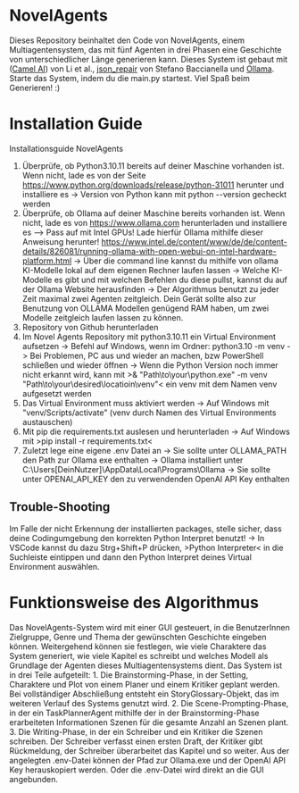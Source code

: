 # NovelAgents
 Dieses Repository beinhaltet den Code von NovelAgents, einem Multiagentensystem, das mit fünf Agenten in drei Phasen eine Geschichte von unterschiedlicher Länge generieren kann. 
 Dieses System ist gebaut mit ([Camel AI](https://github.com/camel-ai/camel)) von Li et al., [json_repair](https://github.com/mangiucugna/json_repair) von Stefano Baccianella und [Ollama](https://ollama.com/).
 Starte das System, indem du die main.py startest. Viel Spaß beim Generieren! :)

# Installation Guide
Installationsguide NovelAgents

1. Überprüfe, ob Python3.10.11 bereits auf deiner Maschine vorhanden ist. Wenn nicht, lade es von der Seite https://www.python.org/downloads/release/python-31011 herunter und installiere es
	-> Version von Python kann mit python --version gecheckt werden
2. Überprüfe, ob Ollama auf deiner Maschine bereits vorhanden ist. Wenn nicht, lade es von https://www.ollama.com herunterladen und installiere es 
    --> Pass auf mit Intel GPUs! Lade hierfür Ollama mithilfe dieser Anweisung herunter! https://www.intel.de/content/www/de/de/content-details/826081/running-ollama-with-open-webui-on-intel-hardware-platform.html
	-> Über die command line kannst du mithilfe von ollama KI-Modelle lokal auf dem eigenen Rechner laufen lassen
	-> Welche KI-Modelle es gibt und mit welchen Befehlen du diese pullst, kannst du auf der Ollama Website herausfinden
	-> Der Algorithmus benutzt zu jeder Zeit maximal zwei Agenten zeitgleich. Dein Gerät sollte also zur Benutzung von OLLAMA Modellen genügend RAM haben, um zwei Modelle zeitgleich laufen lassen zu können.
3. Repository von Github herunterladen
4. Im Novel Agents Repository mit python3.10.11 ein Virtual Environment aufsetzen 
	-> Befehl auf Windows, wenn im Ordner: python3.10 -m venv
		-> Bei Problemen, PC aus und wieder an machen, bzw PowerShell schließen und wieder öffnen
		-> Wenn die Python Version noch immer nicht erkannt wird, kann mit >& "Path\to\your\python.exe" -m venv "Path\to\your\desired\locatioin\venv"< ein venv mit dem Namen venv aufgesetzt werden 
5. Das Virtual Environment muss aktiviert werden
	-> Auf Windows mit "venv/Scripts/activate" (venv durch Namen des Virtual Environments austauschen)
6. Mit pip die requirements.txt auslesen und herunterladen
	-> Auf Windows mit >pip install -r requirements.txt<
7. Zuletzt lege eine eigene .env Datei an
	-> Sie sollte unter OLLAMA_PATH den Path zur Ollama exe enthalten
		-> Ollama installiert unter C:\Users[DeinNutzer]\AppData\Local\Programs\Ollama
	-> Sie sollte unter OPENAI_API_KEY den zu verwendenden OpenAI API Key enthalten

## Trouble-Shooting
Im Falle der nicht Erkennung der installierten packages, stelle sicher, dass deine Codingumgebung den korrekten Python Interpret benutzt! 
	-> In VSCode kannst du dazu Strg+Shift+P drücken, >Python Interpreter< in die Suchleiste eintippen und dann den Python Interpret deines Virtual Environment auswählen.

# Funktionsweise des Algorithmus
Das NovelAgents-System wird mit einer GUI gesteuert, in die BenutzerInnen Zielgruppe, Genre und Thema der gewünschten Geschichte eingeben können. Weitergehend können sie festlegen, wie viele Charaktere das System generiert, wie viele Kapitel es schreibt und welches Modell als Grundlage der Agenten dieses Multiagentensystems dient. Das System ist in drei Teile aufgeteilt: 
	1. Die Brainstorming-Phase, in der Setting, Charaktere und Plot von einem Planer und einem Kritiker geplant werden. Bei vollständiger Abschließung entsteht ein StoryGlossary-Objekt, das im weiteren Verlauf des Systems genutzt wird. 
	2. Die Scene-Prompting-Phase, in der ein TaskPlannerAgent mithilfe der in der Brainstorming-Phase erarbeiteten Informationen Szenen für die gesamte Anzahl an Szenen plant.
	3. Die Writing-Phase, in der ein Schreiber und ein Kritiker die Szenen schreiben. Der Schreiber verfasst einen ersten Draft, der Kritiker gibt Rückmeldung, der Schreiber überarbeitet das Kapitel und so weiter.
Aus der angelegten .env-Datei können der Pfad zur Ollama.exe und der OpenAI API Key herauskopiert werden. Oder die .env-Datei wird direkt an die GUI angebunden. 



